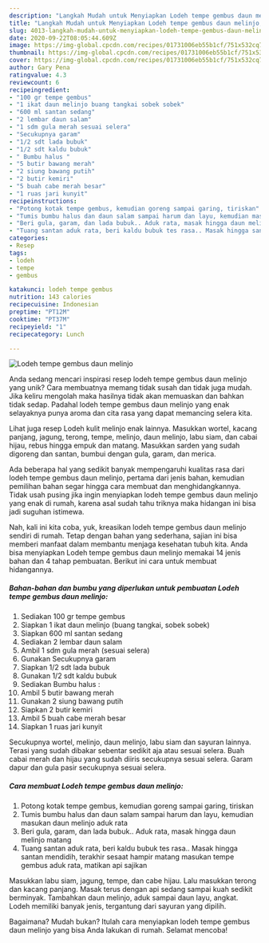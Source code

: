```yaml
---
description: "Langkah Mudah untuk Menyiapkan Lodeh tempe gembus daun melinjo, Lezat Sekali"
title: "Langkah Mudah untuk Menyiapkan Lodeh tempe gembus daun melinjo, Lezat Sekali"
slug: 4013-langkah-mudah-untuk-menyiapkan-lodeh-tempe-gembus-daun-melinjo-lezat-sekali
date: 2020-09-22T08:05:44.609Z
image: https://img-global.cpcdn.com/recipes/01731006eb55b1cf/751x532cq70/lodeh-tempe-gembus-daun-melinjo-foto-resep-utama.jpg
thumbnail: https://img-global.cpcdn.com/recipes/01731006eb55b1cf/751x532cq70/lodeh-tempe-gembus-daun-melinjo-foto-resep-utama.jpg
cover: https://img-global.cpcdn.com/recipes/01731006eb55b1cf/751x532cq70/lodeh-tempe-gembus-daun-melinjo-foto-resep-utama.jpg
author: Gary Pena
ratingvalue: 4.3
reviewcount: 6
recipeingredient:
- "100 gr tempe gembus"
- "1 ikat daun melinjo buang tangkai sobek sobek"
- "600 ml santan sedang"
- "2 lembar daun salam"
- "1 sdm gula merah sesuai selera"
- "Secukupnya garam"
- "1/2 sdt lada bubuk"
- "1/2 sdt kaldu bubuk"
- " Bumbu halus "
- "5 butir bawang merah"
- "2 siung bawang putih"
- "2 butir kemiri"
- "5 buah cabe merah besar"
- "1 ruas jari kunyit"
recipeinstructions:
- "Potong kotak tempe gembus, kemudian goreng sampai garing, tiriskan"
- "Tumis bumbu halus dan daun salam sampai harum dan layu, kemudian masukan daun melinjo aduk rata"
- "Beri gula, garam, dan lada bubuk.. Aduk rata, masak hingga daun melinjo matang"
- "Tuang santan aduk rata, beri kaldu bubuk tes rasa.. Masak hingga santan mendidih, terakhir sesaat hampir matang masukan tempe gembus aduk rata, matikan api sajikan"
categories:
- Resep
tags:
- lodeh
- tempe
- gembus

katakunci: lodeh tempe gembus 
nutrition: 143 calories
recipecuisine: Indonesian
preptime: "PT12M"
cooktime: "PT37M"
recipeyield: "1"
recipecategory: Lunch

---
```



![Lodeh tempe gembus daun melinjo](https://img-global.cpcdn.com/recipes/01731006eb55b1cf/751x532cq70/lodeh-tempe-gembus-daun-melinjo-foto-resep-utama.jpg)

Anda sedang mencari inspirasi resep lodeh tempe gembus daun melinjo yang unik? Cara membuatnya memang tidak susah dan tidak juga mudah. Jika keliru mengolah maka hasilnya tidak akan memuaskan dan bahkan tidak sedap. Padahal lodeh tempe gembus daun melinjo yang enak selayaknya punya aroma dan cita rasa yang dapat memancing selera kita.

Lihat juga resep Lodeh kulit melinjo enak lainnya. Masukkan wortel, kacang panjang, jagung, terong, tempe, melinjo, daun melinjo, labu siam, dan cabai hijau, rebus hingga empuk dan matang. Masukkan sarden yang sudah digoreng dan santan, bumbui dengan gula, garam, dan merica.

Ada beberapa hal yang sedikit banyak mempengaruhi kualitas rasa dari lodeh tempe gembus daun melinjo, pertama dari jenis bahan, kemudian pemilihan bahan segar hingga cara membuat dan menghidangkannya. Tidak usah pusing jika ingin menyiapkan lodeh tempe gembus daun melinjo yang enak di rumah, karena asal sudah tahu triknya maka hidangan ini bisa jadi suguhan istimewa.


Nah, kali ini kita coba, yuk, kreasikan lodeh tempe gembus daun melinjo sendiri di rumah. Tetap dengan bahan yang sederhana, sajian ini bisa memberi manfaat dalam membantu menjaga kesehatan tubuh kita. Anda bisa menyiapkan Lodeh tempe gembus daun melinjo memakai 14 jenis bahan dan 4 tahap pembuatan. Berikut ini cara untuk membuat hidangannya.

<!--inarticleads1-->

##### Bahan-bahan dan bumbu yang diperlukan untuk pembuatan Lodeh tempe gembus daun melinjo:

1. Sediakan 100 gr tempe gembus
1. Siapkan 1 ikat daun melinjo (buang tangkai, sobek sobek)
1. Siapkan 600 ml santan sedang
1. Sediakan 2 lembar daun salam
1. Ambil 1 sdm gula merah (sesuai selera)
1. Gunakan Secukupnya garam
1. Siapkan 1/2 sdt lada bubuk
1. Gunakan 1/2 sdt kaldu bubuk
1. Sediakan  Bumbu halus :
1. Ambil 5 butir bawang merah
1. Gunakan 2 siung bawang putih
1. Siapkan 2 butir kemiri
1. Ambil 5 buah cabe merah besar
1. Siapkan 1 ruas jari kunyit


Secukupnya wortel, melinjo, daun melinjo, labu siam dan sayuran lainnya. Terasi yang sudah dibakar sebentar sedikit aja atau sesuai selera. Buah cabai merah dan hijau yang sudah diiris secukupnya sesuai selera. Garam dapur dan gula pasir secukupnya sesuai selera. 

<!--inarticleads2-->

##### Cara membuat Lodeh tempe gembus daun melinjo:

1. Potong kotak tempe gembus, kemudian goreng sampai garing, tiriskan
1. Tumis bumbu halus dan daun salam sampai harum dan layu, kemudian masukan daun melinjo aduk rata
1. Beri gula, garam, dan lada bubuk.. Aduk rata, masak hingga daun melinjo matang
1. Tuang santan aduk rata, beri kaldu bubuk tes rasa.. Masak hingga santan mendidih, terakhir sesaat hampir matang masukan tempe gembus aduk rata, matikan api sajikan


Masukkan labu siam, jagung, tempe, dan cabe hijau. Lalu masukkan terong dan kacang panjang. Masak terus dengan api sedang sampai kuah sedikit berminyak. Tambahkan daun melinjo, aduk sampai daun layu, angkat. Lodeh memiliki banyak jenis, tergantung dari sayuran yang dipilih. 

Bagaimana? Mudah bukan? Itulah cara menyiapkan lodeh tempe gembus daun melinjo yang bisa Anda lakukan di rumah. Selamat mencoba!
